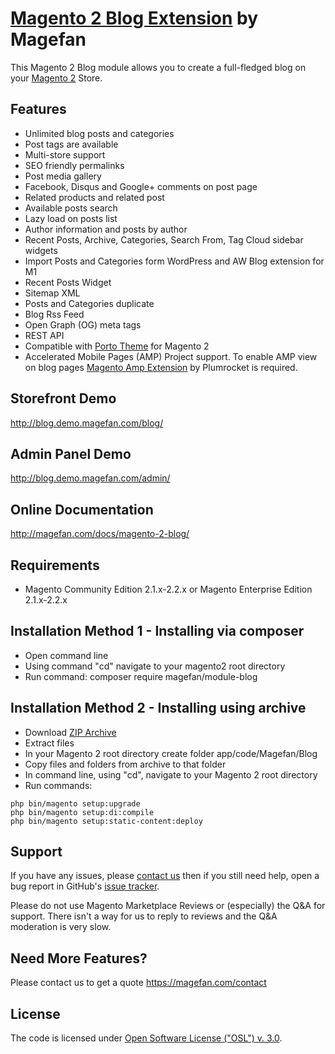 # [Magento 2 Blog Extension](https://magefan.com/magento2-blog-extension) by Magefan

This Magento 2 Blog module allows you to create a full-fledged blog on your [Magento 2](http://magento.com/) Store.

## Features
  * Unlimited blog posts and categories
  * Post tags are available
  * Multi-store support
  * SEO friendly permalinks
  * Post media gallery
  * Facebook, Disqus and Google+ comments on post page
  * Related products and related post
  * Available posts search
  * Lazy load on posts list
  * Author information and posts by author
  * Recent Posts, Archive, Categories, Search From, Tag Cloud sidebar widgets
  * Import Posts and Categories form WordPress and AW Blog extension for M1
  * Recent Posts Widget
  * Sitemap XML
  * Posts and Categories duplicate
  * Blog Rss Feed
  * Open Graph (OG) meta tags
  * REST API  
  * Compatible with [Porto Theme](https://themeforest.net/item/porto-ultimate-responsive-magento-theme/9725864?ref=magefan) for Magento 2
  * Accelerated Mobile Pages (AMP) Project support. To enable AMP view on blog pages [Magento Amp Extension](http://magefan.com/accelerated-mobile-pages/) by Plumrocket is required.

## Storefront Demo
http://blog.demo.magefan.com/blog/
## Admin Panel Demo
http://blog.demo.magefan.com/admin/

## Online Documentation
http://magefan.com/docs/magento-2-blog/

## Requirements
  * Magento Community Edition 2.1.x-2.2.x or Magento Enterprise Edition 2.1.x-2.2.x

## Installation Method 1 - Installing via composer
  * Open command line
  * Using command "cd" navigate to your magento2 root directory
  * Run command: composer require magefan/module-blog

  

## Installation Method 2 - Installing using archive
  * Download [ZIP Archive](https://github.com/magefan/module-blog/archive/master.zip)
  * Extract files
  * In your Magento 2 root directory create folder app/code/Magefan/Blog
  * Copy files and folders from archive to that folder
  * In command line, using "cd", navigate to your Magento 2 root directory
  * Run commands:
```
php bin/magento setup:upgrade
php bin/magento setup:di:compile
php bin/magento setup:static-content:deploy
```

## Support
If you have any issues, please [contact us](mailto:support@magefan.com)
then if you still need help, open a bug report in GitHub's
[issue tracker](https://github.com/magefan/module-blog/issues).

Please do not use Magento Marketplace Reviews or (especially) the Q&A for support.
There isn't a way for us to reply to reviews and the Q&A moderation is very slow.

## Need More Features?
Please contact us to get a quote
https://magefan.com/contact

## License
The code is licensed under [Open Software License ("OSL") v. 3.0](http://opensource.org/licenses/osl-3.0.php).

